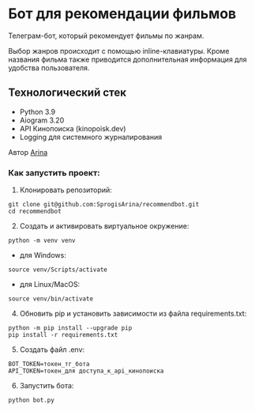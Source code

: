 # Бот для рекомендации фильмов

Телеграм-бот, который рекомендует фильмы по жанрам.

Выбор жанров происходит с помощью inline-клавиатуры.
Кроме названия фильма также приводится дополнительная информация для удобства пользователя.

## Технологический стек
- Python 3.9
- Aiogram 3.20
- API Кинопоиска (kinopoisk.dev)
- Logging для системного журналирования

Автор [Arina](https://github.com/SprogisArina)

### Как запустить проект:

1. Клонировать репозиторий:

```
git clone git@github.com:SprogisArina/recommendbot.git
cd recommendbot
```

2. Cоздать и активировать виртуальное окружение:

```
python -m venv venv
```

- для Windows:

```
source venv/Scripts/activate
```

- для Linux/MacOS:

```
source venv/bin/activate
```

4. Обновить pip и установить зависимости из файла requirements.txt:

```
python -m pip install --upgrade pip
pip install -r requirements.txt
```

5. Создать файл .env:

```
BOT_TOKEN=токен_тг_бота
API_TOKEN=токен_для доступа_к_api_кинопоиска
```

6. Запустить бота:

```
python bot.py
```
